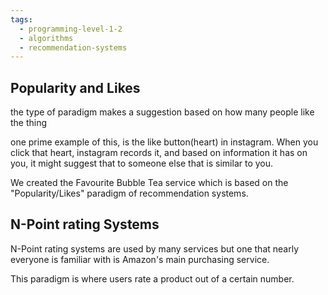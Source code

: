 ```yaml
---
tags:
  - programming-level-1-2
  - algorithms
  - recommendation-systems
---
```

## Popularity and Likes

the type of paradigm makes a suggestion based on how many people like the thing

one prime example of this, is the like button(heart) in instagram. When you click that heart, instagram records it,  and based on information it has on you, it might suggest that to someone else that is similar to you. 

We created the Favourite Bubble Tea service which is based on the "Popularity/Likes" paradigm of recommendation systems. 

## N-Point rating Systems

N-Point rating systems are used by many services but one that nearly everyone is familiar with is Amazon's main purchasing service.

This paradigm is where users rate a product out of a certain number.